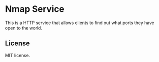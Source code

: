 # Nmap Service

This is a HTTP service that allows clients to find out what ports they
have open to the world.

## License

MIT license.
